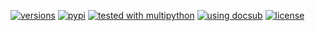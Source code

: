 [![versions](https://img.shields.io/pypi/pyversions/importloc.svg)](https://pypi.org/project/importloc)
[![pypi](https://img.shields.io/pypi/v/importloc.svg#v0.2.0)](https://pypi.python.org/pypi/importloc)
[![tested with multipython](https://img.shields.io/badge/tested_with-multipython-x)](https://github.com/makukha/multipython)
[![using docsub](https://img.shields.io/badge/using-docsub-royalblue)](https://github.com/makukha/docsub)
[![license](https://img.shields.io/github/license/makukha/importloc.svg)](https://github.com/makukha/importloc/blob/main/LICENSE)
